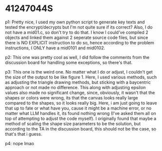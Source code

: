 # 41247044S

p1: Pretty nice, I used my own python script to generate key texts and tested the encrypt/decrypts but I'm not quite sure if its correct? Also, I do not have a mid01.c, so don't try to do that. I know I could've compiled 2 objects and linked them against 2 seperate source code files, but since there is NO EXPLICIT instruction to do so, hence according to the problem instructions, I ONLY have a mid0101 and mid0102.

p2: This one was pretty cool as well, I did follow the comments from the discussion board for handling some exceptions, so there's that.

p3: This one is the weird one. No matter what I do or adjust, I couldn't get the size of the output to be like figure 1. Here, I used various methods, such as adjusting the triangle drawing methods, but sticking with a baycentric approach or not made no difference. This along with adjusting epsilon values also made no significant change, since, obviously, it wasn't that the shapes or colors were wrong, its that the canvas looks really large compared to the shapes, so it looks really big. Here, i am just going to leave that up to fate or what have you, cause it might be a machine error, or no matter what LLM handles it, its found nothing wrong (I've asked them all on top of attempting to adjust the code myself). I originally found that maybe a method of scaling the shape size parameters to be the solution, but according to the TA in the discussion board, this should not be the case, so that's that i guess.

p4: nope lmao